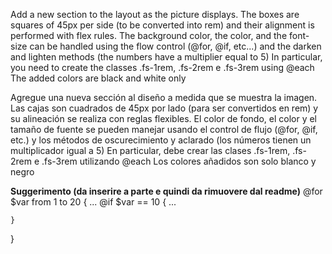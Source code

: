 
Add a new section to the layout as the picture displays. 
The boxes are squares of 45px per side (to be converted into rem) and their alignment is performed with flex rules.
The background color, the color, and the font-size can be handled using the flow control (@for, @if, etc...) and the darken and lighten methods (the numbers have a multiplier equal to 5) 
In particular, you need to create the classes .fs-1rem, .fs-2rem e .fs-3rem using @each
The added colors are black and white only



Agregue una nueva sección al diseño a medida que se muestra la imagen. 
Las cajas son cuadrados de 45px por lado (para ser convertidos en rem) y su alineación se realiza con reglas flexibles.
El color de fondo, el color y el tamaño de fuente se pueden manejar usando el control de flujo (@for, @if, etc.) y los métodos de oscurecimiento y aclarado (los números tienen un multiplicador igual a 5) 
En particular, debe crear las clases .fs-1rem, .fs-2rem e .fs-3rem utilizando @each
Los colores añadidos son solo blanco y negro



**Suggerimento (da inserire a parte e quindi da rimuovere dal readme)**
@for $var from 1 to 20 {
...
@if $var == 10 {
...


    }
}

